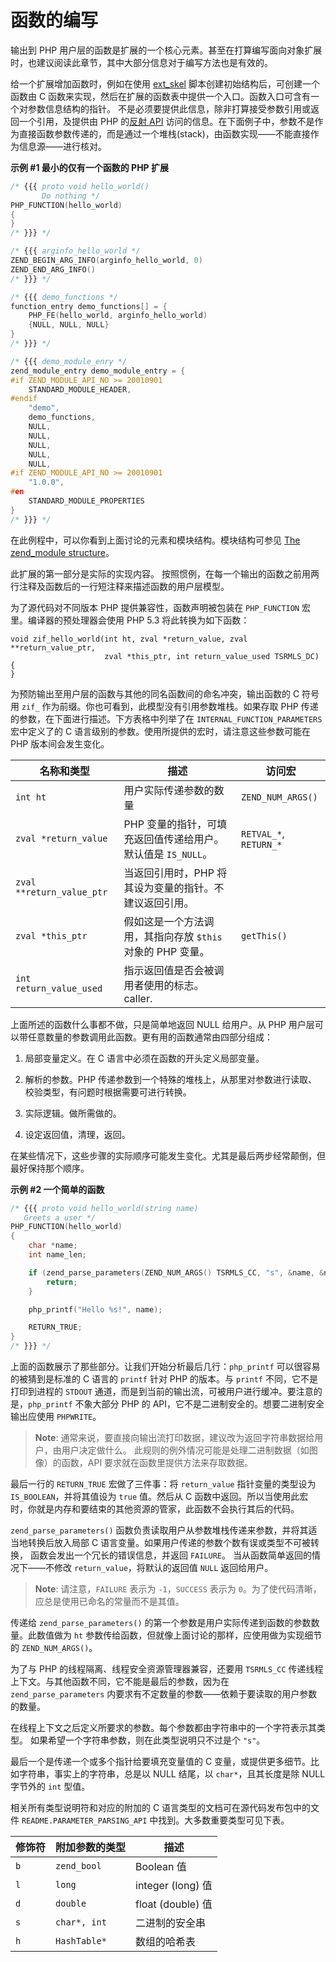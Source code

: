函数的编写
==========

输出到 PHP
用户层的函数是扩展的一个核心元素。甚至在打算编写面向对象扩展时，也建议阅读此章节，其中大部分信息对于编写方法也是有效的。

给一个扩展增加函数时，例如在使用
<a href="/internals2/buildsys/skeleton.html" class="link">ext_skel</a>
脚本创建初始结构后，可创建一个函数由 C
函数来实现，然后在扩展的函数表中提供一个入口。函数入口可含有一个对参数信息结构的指针。
不是必须要提供此信息，除非打算接受参数引用或返回一个引用，及提供由 PHP
的<a href="/book/reflection.html" class="link">反射 API</a>
访问的信息。在下面例子中，参数不是作为直接函数参数传递的，而是通过一个堆栈(stack)，由函数实现——不能直接作为信息源——进行核对。

**示例 \#1 最小的仅有一个函数的 PHP 扩展**

``` c
/* {{{ proto void hello_world()
       Do nothing */
PHP_FUNCTION(hello_world)
{
}
/* }}} */

/* {{{ arginfo_hello_world */
ZEND_BEGIN_ARG_INFO(arginfo_hello_world, 0)
ZEND_END_ARG_INFO()
/* }}} */

/* {{{ demo_functions */
function_entry demo_functions[] = {
    PHP_FE(hello_world, arginfo_hello_world)
    {NULL, NULL, NULL}
}
/* }}} */

/* {{{ demo_module_enry */
zend_module_entry demo_module_entry = {
#if ZEND_MODULE_API_NO >= 20010901
    STANDARD_MODULE_HEADER,
#endif
    "demo",
    demo_functions,
    NULL,
    NULL,
    NULL,
    NULL,
    NULL,
#if ZEND_MODULE_API_NO >= 20010901
    "1.0.0",
#en
    STANDARD_MODULE_PROPERTIES
}
/* }}} */
```

在此例程中，可以你看到上面讨论的元素和模块结构。模块结构可参见
<a href="/internals2/structure/modstruct.html" class="xref">The zend_module structure</a>。

此扩展的第一部分是实际的实现内容。
按照惯例，在每一个输出的函数之前用两行注释及函数后的一行短注释来描述函数的用户层模型。

为了源代码对不同版本 PHP 提供兼容性，函数声明被包装在 `PHP_FUNCTION`
宏里。编译器的预处理器会使用 PHP 5.3 将此转换为如下函数：

    void zif_hello_world(int ht, zval *return_value, zval **return_value_ptr,
                         zval *this_ptr, int return_value_used TSRMLS_DC)
    {
    }

为预防输出至用户层的函数与其他的同名函数间的命名冲突，输出函数的 C
符号用 `zif_` 作为前缀。你也可看到，此模型没有引用参数堆栈。如果存取 PHP
传递的参数，在下面进行描述。下方表格中列举了在
`INTERNAL_FUNCTION_PARAMETERS` 宏中定义了的 C
语言级别的参数。使用所提供的宏时，请注意这些参数可能在 PHP
版本间会发生变化。

| 名称和类型                | 描述                                                         | 访问宏                 |
|---------------------------|--------------------------------------------------------------|------------------------|
| `int ht`                  | 用户实际传递参数的数量                                       | `ZEND_NUM_ARGS()`      |
| `zval *return_value`      | PHP 变量的指针，可填充返回值传递给用户。默认值是 `IS_NULL`。 | `RETVAL_*`, `RETURN_*` |
| `zval **return_value_ptr` | 当返回引用时，PHP 将其设为变量的指针。不建议返回引用。       |                        |
| `zval *this_ptr`          | 假如这是一个方法调用，其指向存放 `$this` 对象的 PHP 变量。   | `getThis()`            |
| `int return_value_used`   | 指示返回值是否会被调用者使用的标志。 caller.                 |                        |

上面所述的函数什么事都不做，只是简单地返回 NULL 给用户。从 PHP
用户层可以带任意数量的参数调用此函数。更有用的函数通常由四部分组成：

1.  局部变量定义。在 C 语言中必须在函数的开头定义局部变量。

2.  解析的参数。PHP
    传递参数到一个特殊的堆栈上，从那里对参数进行读取、校验类型，有问题时根据需要可进行转换。

3.  实际逻辑。做所需做的。

4.  设定返回值，清理，返回。

在某些情况下，这些步骤的实际顺序可能发生变化。尤其是最后两步经常颠倒，但最好保持那个顺序。

**示例 \#2 一个简单的函数**

``` c
/* {{{ proto void hello_world(string name)
   Greets a user */
PHP_FUNCTION(hello_world)
{
    char *name;
    int name_len;

    if (zend_parse_parameters(ZEND_NUM_ARGS() TSRMLS_CC, "s", &name, &name_len) == FAILURE) {
        return;
    }

    php_printf("Hello %s!", name);

    RETURN_TRUE;
}
/* }}} */
```

上面的函数展示了那些部分。让我们开始分析最后几行：`php_printf`
可以很容易的被猜到是标准的 C 语言的 `printf` 针对 PHP 的版本。与
`printf` 不同，它不是打印到进程的 `STDOUT`
通道，而是到当前的输出流，可被用户进行缓冲。要注意的是，`php_printf`
不象大部分 PHP 的 API，它不是二进制安全的。想要二进制安全输出应使用
`PHPWRITE`。

> **Note**: <span class="simpara">
> 通常来说，要直接向输出流打印数据，建议改为返回字符串数据给用户，由用户决定做什么。
> 此规则的例外情况可能是处理二进制数据（如图像）的函数，API
> 要求就在函数里提供方法来存取数据。 </span>

最后一行的 `RETURN_TRUE` 宏做了三件事：将 `return_value`
指针变量的类型设为 `IS_BOOLEAN`，并将其值设为 `true` 值。然后从 C
函数中返回。所以当使用此宏时，你就是内存和要结束的其他资源的管家，此函数不会执行其后的代码。

`zend_parse_parameters()`
函数负责读取用户从参数堆栈传递来参数，并将其适当地转换后放入局部 C
语言变量。如果用户传递的参数个数有误或类型不可被转换，
函数会发出一个冗长的错误信息，并返回 `FAILURE`。
当从函数简单返回的情况下——不修改 `return_value`，将默认的返回值 `NULL`
返回给用户。

> **Note**: <span class="simpara"> 请注意，`FAILURE` 表示为
> `-1`，`SUCCESS` 表示为
> `0`。为了使代码清晰，应总是使用已命名的常量而不是其值。 </span>

传递给 `zend_parse_parameters()`
的第一个参数是用户实际传递到函数的参数数量。此数值做为 `ht`
参数传给函数，但就像上面讨论的那样，应使用做为实现细节的
`ZEND_NUM_ARGS()`。

为了与 PHP 的线程隔离、线程安全资源管理器兼容，还要用 `TSRMLS_CC`
传递线程上下文。与其他函数不同，它不能是最后的参数，因为在
`zend_parse_parameters`
内要求有不定数量的参数——依赖于要读取的用户参数的数量。

在线程上下文之后定义所要求的参数。每个参数都由字符串中的一个字符表示其类型。
如果希望一个字符串参数，则在此类型说明只不过是个 `"s"`。

最后一个是传递一个或多个指针给要填充变量值的 C
变量，或提供更多细节。比如字符串，事实上的字符串，总是以 NULL 结尾，以
`char*`，且其长度是除 NULL 字节外的 `int` 型值。

相关所有类型说明符和对应的附加的 C
语言类型的文档可在源代码发布包中的文件 `README.PARAMETER_PARSING_API`
中找到。大多数重要类型可见下表。

| 修饰符 | 附加参数的类型 | 描述              |
|--------|----------------|-------------------|
| `b`    | `zend_bool`    | Boolean 值        |
| `l`    | `long`         | integer (long) 值 |
| `d`    | `double`       | float (double) 值 |
| `s`    | `char*, int`   | 二进制的安全串    |
| `h`    | `HashTable*`   | 数组的哈希表      |
